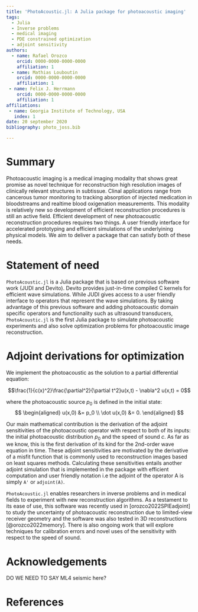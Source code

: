 ```yaml
---
title: 'PhotoAcoustic.jl: A Julia package for photoacoustic imaging'
tags:
  - Julia
  - Inverse problems
  - medical imaging
  - PDE constrained optimization 
  - adjoint sensitivity 
authors:
  - name: Rafael Orozco 
    orcid: 0000-0000-0000-0000
    affiliation: 1
  - name: Mathias Louboutin
    orcid: 0000-0000-0000-0000
    affiliation: 1
 - name: Felix J. Herrmann
    orcid: 0000-0000-0000-0000
    affiliation: 1
affiliations:
 - name: Georgia Institute of Technology, USA
   index: 1
date: 20 september 2020
bibliography: photo_joss.bib

---
```


# Summary
Photoacoustic imaging is a medical imaging modality that shows great promise as novel technique for reconstruction high resolution images of clinically relevant structures in subtissue. Clinal applications range from cancerous tumor monitoring to tracking absorption of injected medication in bloodstreams and realtime blood oxigenation measurements. This modality is relatively new so development of efficient reconstruction procedures is still an active field. Efficient development of new photoacoustic reconstruction procedures requires two things. A user friendly interface for accelerated prototyping and efficient simulations of the underlyining physical models. We aim to deliver a package that can satisfy both of these needs. 

<!-- This is the example summary:
The forces on stars, galaxies, and dark matter under external gravitational
fields lead to the dynamical evolution of structures in the universe. The orbits
of these bodies are therefore key to understanding the formation, history, and
future state of galaxies. The field of "galactic dynamics," which aims to model
the gravitating components of galaxies to study their structure and evolution,
is now well-established, commonly taught, and frequently used in astronomy.
Aside from toy problems and demonstrations, the majority of problems require
efficient numerical tools, many of which require the same base code (e.g., for
performing numerical orbit integration).
 -->


# Statement of need
`PhotoAcoustic.jl` is a Julia package that is based on previous software work (JUDI and Devito). 
Devito provides just-in-time compiled C kernels for efficient wave simulations. While JUDI gives access to 
a user friendly interface to operators that represent the wave simulations. By taking advantage of this previous software and adding photoacoustic domain specific operators and functionality such as ultrasound transducers, `PhotoAcoustic.jl` is the first Julia package to simulate photoacoustic experiments and also solve optimization problems for photoacoustic image reconstruction. 


# Adjoint derivations for optimization
We implement the photoacoustic as the solution to a partial differential equation:

$$\frac{1}{c(x)^2}\frac{\partial^2}{\partial t^2}u(x,t) - \nabla^2 u(x,t) = 0$$

where the photoacoustic source $p_0$ is defined in the initial state:
$$
\begin{aligned}
u(x,0) &= p_0 \\
\dot u(x,0) &= 0.
\end{aligned}
$$

Our main mathematical contribution is the derivation of the adjoint sensitivities of the photoacoustic operator with respect to both of its inputs: the initial photoacoustic distribution $p_0$ and the speed of sound $c$. As far as we know, this is the first derivation of its kind for the 2nd-order wave equation in time. These adjoint sensitivities are motivated by the derivative of a misfit function that is commonly used to reconstruction images based on least squares methods. Calculating these sensitivities entails another adjoint simulation that is implemented in the package with 
efficient computation and user friendly notation i.e the adjoint of the operator A is simply `A'` or `adjoint(A)`.

`PhotoAcoustic.jl` enables researchers in inverse problems and in medical fields 
to experiment with new reconstruction algorithms. As a testament to its ease of use, this software was recently used 
in [orozco2022SPIEadjoint] to study the uncertainty of photoacoustic reconstruction due to limited-view receiver geometry and the software was also tested in 3D reconstructions [@orozco2022memory]. There is also ongoing work 
that will explore techniques for calibration errors and novel uses of the sensitivity with respect to the speed of sound. 


<!-- 
This is the example Statement of need:
`Gala` is an Astropy-affiliated Python package for galactic dynamics. Python
enables wrapping low-level languages (e.g., C) for speed without losing
flexibility or ease-of-use in the user-interface. The API for `Gala` was
designed to provide a class-based and user-friendly interface to fast (C or
Cython-optimized) implementations of common operations such as gravitational
potential and force evaluation, orbit integration, dynamical transformations,
and chaos indicators for nonlinear dynamics. `Gala` also relies heavily on and
interfaces well with the implementations of physical units and astronomical
coordinate systems in the `Astropy` package [@astropy] (`astropy.units` and
`astropy.coordinates`).

`Gala` was designed to be used by both astronomical researchers and by
students in courses on gravitational dynamics or astronomy. It has already been
used in a number of scientific publications [@Pearson:2017] and has also been
used in graduate courses on Galactic dynamics to, e.g., provide interactive
visualizations of textbook material [@Binney:2008]. The combination of speed,
design, and support for Astropy functionality in `Gala` will enable exciting
scientific explorations of forthcoming data releases from the *Gaia* mission
[@gaia] by students and experts alike.


Single dollars ($) are required for inline mathematics e.g. $f(x) = e^{\pi/x}$

Double dollars make self-standing equations:

$$\Theta(x) = \left\{\begin{array}{l}
0\textrm{ if } x < 0\cr
1\textrm{ else}
\end{array}\right.$$

You can also use plain \LaTeX for equations
\begin{equation}\label{eq:fourier}
\hat f(\omega) = \int_{-\infty}^{\infty} f(x) e^{i\omega x} dx
\end{equation}
and refer to \autoref{eq:fourier} from text.

# Citations

Citations to entries in paper.bib should be in
[rMarkdown](http://rmarkdown.rstudio.com/authoring_bibliographies_and_citations.html)
format.

If you want to cite a software repository URL (e.g. something on GitHub without a preferred
citation) then you can do it with the example BibTeX entry below for @fidgit.

For a quick reference, the following citation commands can be used:
- `@author:2001`  ->  "Author et al. (2001)"
- `[@author:2001]` -> "(Author et al., 2001)"
- `[@author1:2001; @author2:2001]` -> "(Author1 et al., 2001; Author2 et al., 2002)"

Figures can be included like this:
![Caption for example figure.\label{fig:example}](figure.png)
and referenced from text using \autoref{fig:example}.

Figure sizes can be customized by adding an optional second parameter:
![Caption for example figure.](figure.png){ width=20% }
 -->

# Acknowledgements
DO WE NEED TO SAY ML4 seismic here? 


# References


